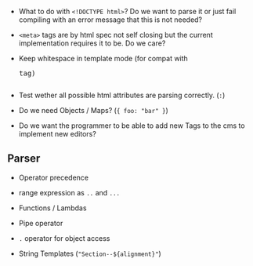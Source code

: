 - What to do with `<!DOCTYPE html>`? Do we want to parse it or just fail compiling with an error message that this is
  not needed?

- `<meta>` tags are by html spec not self closing but the current implementation requires it to be. Do we care?

- Keep whitespace in template mode (for compat with <pre> tag)

- Test wether all possible html attributes are parsing correctly. (`:`)

- Do we need Objects / Maps? (`{ foo: "bar" }`)

- Do we want the programmer to be able to add new Tags to the cms to implement new editors?

## Parser

- Operator precedence

- range expression as `..` and `...`

- Functions / Lambdas

- Pipe operator

- `.` operator for object access

- String Templates (`"Section--${alignment}"`)
